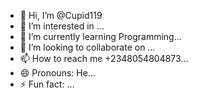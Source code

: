 - 👋 Hi, I’m @Cupid119
- 👀 I’m interested in ...
- 🌱 I’m currently learning Programming...
- 💞️ I’m looking to collaborate on ...
- 📫 How to reach me +2348054804873...
- 😄 Pronouns: He...
- ⚡ Fun fact: ...

<!---
Cupid119/Cupid119 is a ✨ special ✨ repository because its `README.md` (this file) appears on your GitHub profile.
You can click the Preview link to take a look at your changes.
--->

